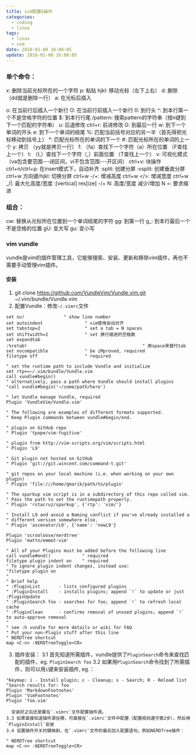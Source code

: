 ```yaml
---
title: vim配置&操作
categories:
  - coding
  - linux
tags:
  - linux
  - vim
date: 2018-01-08 16:08:05
update: 2018-01-08 16:08:05
---
```


### 单个命令：
  x: 删除当前光标所在的一个字符
  p: 粘贴
  hjkl: 移动光标（左下上右）
  d: 删除 （dd就是删除一行）
  a: 在光标后插入
<!-- more -->
  o: 在当前行后插入一个新行
  O: 在当前行前插入一个新行
  0: 到行头
  ^: 到本行第一个不是空格字符的位置
  $: 到本行行尾
  /pattern: 搜索pattern的字符串（按n键到下一个匹配的字符串）
  u: 后退修改
  ctrl+r: 前进修改
  G: 到最后一行
  w: 到下一个单词的开头
  e: 到下一个单词的结尾
  %: 匹配当前括号对应的另一半（首先得把光标移动到括号上）
  *: 匹配光标所在的单词的下一个
  #: 匹配光标所在的单词的上一个
  y: 拷贝 （yy就是拷贝一行）
  f: （fa）查找下一个字符（a）所在位置 （F查找上一个）
  t: （t,）查找下一个字符（,）前面位置 （T查找上一个）
  v: 可视化模式 （va包含要范围---闭区间，vi不包含范围---开区间）
  ctrl+v: 块操作
  ctrl+n/ctrl+p: 在insert模式下，自动补齐
  :split: 创建分屏
  :vsplit: 创建垂直分屏
  ctrl+w 方向键/hjkl: 切换分屏
  ctrl+w -/+: 增减高度
  ctrl+w </>: 增减宽度
  ctrl+w _/|: 最大化高度/宽度
  :[vertical] res[ize] -/+ N: 高度/宽度 减少/增加 N
  =: 要求缩进

### 组合：
  cw: 替换从光标所在位置到一个单词结尾的字符
  gg: 到第一行
  g_: 到本行最后一个不是空格的位置
  gU: 变大写
  gu: 变小写

### vim vundle
  vundle是vim的插件管理工具，它能够搜索、安装、更新和移除vim插件，再也不需要手动管理vim插件。

#### 安装
  1. git clone https://github.com/VundleVim/Vundle.vim.git ~/.vim/bundle/Vundle.vim
  2. 配置Vundle：修改`~/.vimrc`文件
```
set nu!			      " show line number
set autoindent                " vim使用自动对齐
set tabstop=2                 " set a tab = N spaces
set shiftwidth=2              " set 换行缩进的空格数
set expandtab
:%retab!											" 用space来替代tab
set nocompatible              " be iMproved, required
filetype off                  " required

" set the runtime path to include Vundle and initialize
set rtp+=~/.vim/bundle/Vundle.vim
call vundle#begin()
" alternatively, pass a path where Vundle should install plugins
"call vundle#begin('~/some/path/here')

" let Vundle manage Vundle, required
Plugin 'VundleVim/Vundle.vim'

" The following are examples of different formats supported.
" Keep Plugin commands between vundle#begin/end.

" plugin on GitHub repo
" Plugin 'tpope/vim-fugitive'

" plugin from http://vim-scripts.org/vim/scripts.html
" Plugin 'L9'

" Git plugin not hosted on GitHub
" Plugin 'git://git.wincent.com/command-t.git'

" git repos on your local machine (i.e. when working on your own plugin)
" Plugin 'file:///home/gmarik/path/to/plugin'

" The sparkup vim script is in a subdirectory of this repo called vim.
" Pass the path to set the runtimepath properly.
" Plugin 'rstacruz/sparkup', {'rtp': 'vim/'}

" Install L9 and avoid a Naming conflict if you've already installed a
" different version somewhere else.
" Plugin 'ascenator/L9', {'name': 'newL9'}

Plugin 'scrooloose/nerdtree'
Plugin 'mattn/emmet-vim'

" All of your Plugins must be added before the following line
call vundle#end()            " required
filetype plugin indent on    " required
" To ignore plugin indent changes, instead use:
"filetype plugin on
"
" Brief help
" :PluginList       - lists configured plugins
" :PluginInstall    - installs plugins; append `!` to update or just :PluginUpdate
" :PluginSearch foo - searches for foo; append `!` to refresh local cache
" :PluginClean      - confirms removal of unused plugins; append `!` to auto-approve removal
"
" see :h vundle for more details or wiki for FAQ
" Put your non-Plugin stuff after this line
" NERDTree shortcut
map <C-n> :NERDTreeToggle<CR>
```

  3. 插件安装：
    3.1 首先知道所需插件，vundle提供了`PluginSearch`命令来查找匹配的插件，eg. `PluginSearch foo`
    3.2 如果用`PluginSearch`命令找到了所需插件，则可以用`i`键来安装插件, eg.：
```
"Keymap: i - Install plugin; c - Cleanup; s - Search; R - Reload list
"Search results for: foo
Plugin 'MarkdownFootnotes'
Plugin 'VimFootnotes'
Plugin 'foo.vim'
```
      安装好之后还是要在`.vimrc`文件配置插件源。
    3.3 如果直接知道插件源在哪，可直接在`.vimrc`文件中配置（配置规则遵守第2步），然后用`PluginInstall`安装
    3.4 设置插件开关的键映射，在`.vimrc`文件的最后加入配置语句。例如NERDTree插件：
```
" NERDTree shortcut
map <C-n> :NERDTreeToggle<CR>
```
